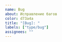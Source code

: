 ```yaml
---
name: Bug
about: Исправление багов
color: d73a4a
title: "[Bug]: "
labels: ["type/bug"]
assignees: ""
---
```

